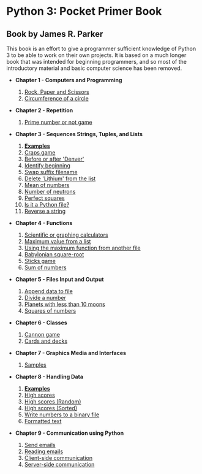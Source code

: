 # Python 3: Pocket Primer Book
## Book by James R. Parker
This book is an effort to give a programmer sufficient knowledge of Python 3 to be able to work on their own projects. It is based on a much longer book that was intended for beginning programmers, and so most of the introductory material and basic computer science has been removed.

* **Chapter 1 - Computers and Programming**
    1. [Rock, Paper and Scissors](CH1%20-%20Computers%20and%20Programming/rps.py)
    2. [Circumference of a circle](CH1%20-%20Computers%20and%20Programming/circumference.py)
    
* **Chapter 2 - Repetition**
    1. [Prime number or not game](CH2%20-%20Repetition/prime_game.py)

* **Chapter 3 - Sequences Strings, Tuples, and Lists**
    1. [**Examples**](CH3%20-%20Sequences%20Strings,%20Tuples,%20and%20Lists/samples.py)
    2. [Craps game](CH3%20-%20Sequences%20Strings%2C%20Tuples%2C%20and%20Lists/craps.py)
    3. [Before or after 'Denver'](CH3%20-%20Sequences%20Strings%2C%20Tuples%2C%20and%20Lists/denver.py)
    4. [Identify beginning](CH3%20-%20Sequences%20Strings%2C%20Tuples%2C%20and%20Lists/identify.py)
    5. [Swap suffix filename](CH3%20-%20Sequences%20Strings%2C%20Tuples%2C%20and%20Lists/jpeg.py)
    6. [Delete 'Lithium' from the list](CH3%20-%20Sequences%20Strings%2C%20Tuples%2C%20and%20Lists/lithium.py)
    7. [Mean of numbers](CH3%20-%20Sequences%20Strings%2C%20Tuples%2C%20and%20Lists/mean.py)
    8. [Number of neutrons](CH3%20-%20Sequences%20Strings%2C%20Tuples%2C%20and%20Lists/neutrons.py)
    9. [Perfect squares](CH3%20-%20Sequences%20Strings%2C%20Tuples%2C%20and%20Lists/perfect_squares.py)
    10. [Is it a Python file?](CH3%20-%20Sequences%20Strings%2C%20Tuples%2C%20and%20Lists/python.py)
    11. [Reverse a string](CH3%20-%20Sequences%20Strings%2C%20Tuples%2C%20and%20Lists/reverse.py)
    
* **Chapter 4 - Functions**
    1. [Scientific or graphing calculators](CH4%20-%20Functions/calc.py)
    2. [Maximum value from a list](CH4%20-%20Functions/max.py)
    3. [Using the maximum function from another file](CH4%20-%20Functions/maxuse.py)
    4. [Babylonian square-root](CH4%20-%20Functions/root.py)
    5. [Sticks game](CH4%20-%20Functions/sticks.py)
    6. [Sum of numbers](CH4%20-%20Functions/sum.py)
    
* **Chapter 5 - Files Input and Output**
    1. [Append data to file](CH5%20-%20Files%20Input%20and%20Output/append.py)
    2. [Divide a number](CH5%20-%20Files%20Input%20and%20Output/divide.py)
    3. [Planets with less than 10 moons](CH5%20-%20Files%20Input%20and%20Output/planets.py)
    4. [Squares of numbers](CH5%20-%20Files%20Input%20and%20Output/squares.py)
    
* **Chapter 6 - Classes**
    1. [Cannon game](CH6%20-%20Classes/cannon.py)
    2. [Cards and decks](CH6%20-%20Classes/deck.py)
    
* **Chapter 7 - Graphics Media and Interfaces**
   1. [Samples](CH7%20-%20Graphics%20Media%20and%20Interfaces/)

* **Chapter 8 - Handling Data**
    1. [**Examples**](CH8%20-%20Handling%20Data/samples.py)
    2. [High scores](CH8%20-%20Handling%20Data/hiscores.py)
    3. [High scores (Random)](CH8%20-%20Handling%20Data/hiscore_random.py)
    4. [High scores (Sorted)](CH8%20-%20Handling%20Data/hiscore_ssorted.py)
    5. [Write numbers to a binary file](CH8%20-%20Handling%20Data/integers.py)
    6. [Formatted text](CH8%20-%20Handling%20Data/meteorites.py)
    
* **Chapter 9 - Communication using Python**
    1. [Send emails](CH9%20-%20Communication%20using%20Python/send.py)
    2. [Reading emails](CH9%20-%20Communication%20using%20Python/read.py)
    3. [Client-side communication](CH9%20-%20Communication%20using%20Python/square_client.py)
    4. [Server-side communication](CH9%20-%20Communication%20using%20Python/square_server.py)